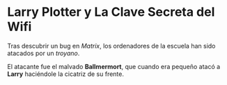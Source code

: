 # Larry Plotter y La Clave Secreta del Wifi

Tras descubrir un bug en *Matrix*, los ordenadores de la escuela
han sido atacados por un *troyano*.

El atacante fue el malvado **Ballmermort**, que cuando era pequeño
atacó a **Larry** haciéndole la cicatriz de su frente.
